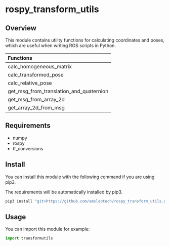 # rospy_transform_utils

## Overview

This module contains utility functions for calculating coordinates and poses, which are useful when writing ROS scripts in Python.

|Functions|
|:-|
|calc_homogeneous_matrix|
|calc_transformed_pose|
|calc_relative_pose|
|get_msg_from_translation_and_quaternion|
|get_msg_from_array_2d|
|get_array_2d_from_msg|

## Requirements

- numpy
- rospy
- tf_conversions


## Install

You can install this module with the following command if you are using pip3.

The requirements will be automatically installed by pip3.

```sh
pip3 install "git+https://github.com/amslabtech/rospy_transform_utils.git#egg=transformutils"
```

## Usage

You can import this module for example:

```python
import transformutils
```

